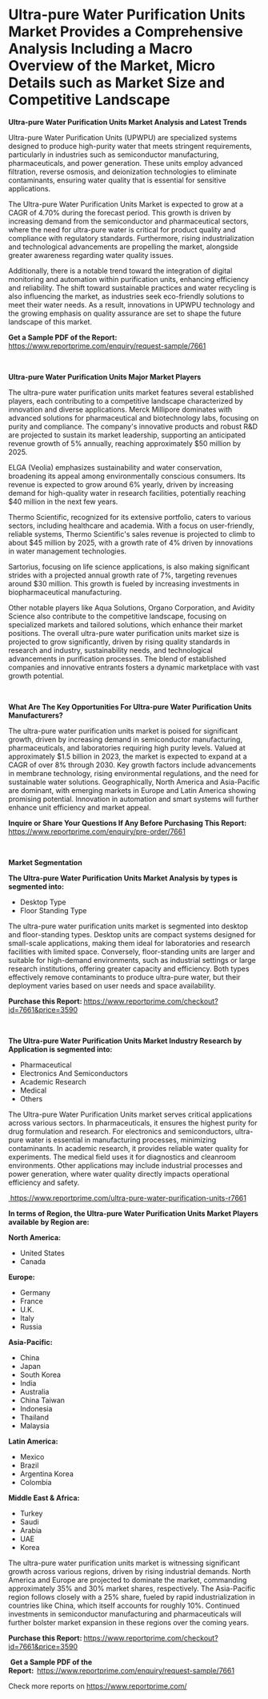 <p><h1>Ultra-pure Water Purification Units Market Provides a Comprehensive Analysis Including a Macro Overview of the Market, Micro Details such as Market Size and Competitive Landscape</h1></p><p><strong>Ultra-pure Water Purification Units Market Analysis and Latest Trends</strong></p>
<p><p>Ultra-pure Water Purification Units (UPWPU) are specialized systems designed to produce high-purity water that meets stringent requirements, particularly in industries such as semiconductor manufacturing, pharmaceuticals, and power generation. These units employ advanced filtration, reverse osmosis, and deionization technologies to eliminate contaminants, ensuring water quality that is essential for sensitive applications. </p><p>The Ultra-pure Water Purification Units Market is expected to grow at a CAGR of 4.70% during the forecast period. This growth is driven by increasing demand from the semiconductor and pharmaceutical sectors, where the need for ultra-pure water is critical for product quality and compliance with regulatory standards. Furthermore, rising industrialization and technological advancements are propelling the market, alongside greater awareness regarding water quality issues. </p><p>Additionally, there is a notable trend toward the integration of digital monitoring and automation within purification units, enhancing efficiency and reliability. The shift toward sustainable practices and water recycling is also influencing the market, as industries seek eco-friendly solutions to meet their water needs. As a result, innovations in UPWPU technology and the growing emphasis on quality assurance are set to shape the future landscape of this market.</p></p>
<p><strong>Get a Sample PDF of the Report:&nbsp;</strong> <a href="https://www.reportprime.com/enquiry/request-sample/7661?utm_campaign=3579&utm_medium=2&utm_source=Github&utm_content=ia&utm_term=19032025&utm_id=ultra-pure-water-purification-units">https://www.reportprime.com/enquiry/request-sample/7661</a></p>
<p>&nbsp;</p>
<p><strong>Ultra-pure Water Purification Units Major Market Players</strong></p>
<p><p>The ultra-pure water purification units market features several established players, each contributing to a competitive landscape characterized by innovation and diverse applications. Merck Millipore dominates with advanced solutions for pharmaceutical and biotechnology labs, focusing on purity and compliance. The company's innovative products and robust R&D are projected to sustain its market leadership, supporting an anticipated revenue growth of 5% annually, reaching approximately $50 million by 2025.</p><p>ELGA (Veolia) emphasizes sustainability and water conservation, broadening its appeal among environmentally conscious consumers. Its revenue is expected to grow around 6% yearly, driven by increasing demand for high-quality water in research facilities, potentially reaching $40 million in the next few years.</p><p>Thermo Scientific, recognized for its extensive portfolio, caters to various sectors, including healthcare and academia. With a focus on user-friendly, reliable systems, Thermo Scientific's sales revenue is projected to climb to about $45 million by 2025, with a growth rate of 4% driven by innovations in water management technologies.</p><p>Sartorius, focusing on life science applications, is also making significant strides with a projected annual growth rate of 7%, targeting revenues around $30 million. This growth is fueled by increasing investments in biopharmaceutical manufacturing.</p><p>Other notable players like Aqua Solutions, Organo Corporation, and Avidity Science also contribute to the competitive landscape, focusing on specialized markets and tailored solutions, which enhance their market positions. The overall ultra-pure water purification units market size is projected to grow significantly, driven by rising quality standards in research and industry, sustainability needs, and technological advancements in purification processes. The blend of established companies and innovative entrants fosters a dynamic marketplace with vast growth potential.</p></p>
<p>&nbsp;</p>
<p><strong>What Are The Key Opportunities For Ultra-pure Water Purification Units Manufacturers?</strong></p>
<p><p>The ultra-pure water purification units market is poised for significant growth, driven by increasing demand in semiconductor manufacturing, pharmaceuticals, and laboratories requiring high purity levels. Valued at approximately $1.5 billion in 2023, the market is expected to expand at a CAGR of over 8% through 2030. Key growth factors include advancements in membrane technology, rising environmental regulations, and the need for sustainable water solutions. Geographically, North America and Asia-Pacific are dominant, with emerging markets in Europe and Latin America showing promising potential. Innovation in automation and smart systems will further enhance unit efficiency and market appeal.</p></p>
<p><strong>Inquire or Share Your Questions If Any Before Purchasing This Report:</strong> <a href="https://www.reportprime.com/enquiry/pre-order/7661?utm_campaign=3579&utm_medium=2&utm_source=Github&utm_content=ia&utm_term=19032025&utm_id=ultra-pure-water-purification-units">https://www.reportprime.com/enquiry/pre-order/7661</a></p>
<p>&nbsp;</p>
<p><strong>Market Segmentation</strong></p>
<p><strong>The Ultra-pure Water Purification Units Market Analysis by types is segmented into:</strong></p>
<p><ul><li>Desktop Type</li><li>Floor Standing Type</li></ul></p>
<p><p>The ultra-pure water purification units market is segmented into desktop and floor-standing types. Desktop units are compact systems designed for small-scale applications, making them ideal for laboratories and research facilities with limited space. Conversely, floor-standing units are larger and suitable for high-demand environments, such as industrial settings or large research institutions, offering greater capacity and efficiency. Both types effectively remove contaminants to produce ultra-pure water, but their deployment varies based on user needs and space availability.</p></p>
<p><strong>Purchase this Report:&nbsp;</strong><a href="https://www.reportprime.com/checkout?id=7661&price=3590&utm_campaign=3579&utm_medium=2&utm_source=Github&utm_content=ia&utm_term=19032025&utm_id=ultra-pure-water-purification-units">https://www.reportprime.com/checkout?id=7661&price=3590</a></p>
<p>&nbsp;</p>
<p><strong>The Ultra-pure Water Purification Units Market Industry Research by Application is segmented into:</strong></p>
<p><ul><li>Pharmaceutical</li><li>Electronics And Semiconductors</li><li>Academic Research</li><li>Medical</li><li>Others</li></ul></p>
<p><p>The Ultra-pure Water Purification Units market serves critical applications across various sectors. In pharmaceuticals, it ensures the highest purity for drug formulation and research. For electronics and semiconductors, ultra-pure water is essential in manufacturing processes, minimizing contaminants. In academic research, it provides reliable water quality for experiments. The medical field uses it for diagnostics and cleanroom environments. Other applications may include industrial processes and power generation, where water quality directly impacts operational efficiency and safety.</p></p>
<p><a href="https://www.reportprime.com/ultra-pure-water-purification-units-r7661?utm_campaign=3579&utm_medium=2&utm_source=Github&utm_content=ia&utm_term=19032025&utm_id=ultra-pure-water-purification-units">&nbsp;https://www.reportprime.com/ultra-pure-water-purification-units-r7661</a></p>
<p><strong>In terms of Region, the Ultra-pure Water Purification Units Market Players available by Region are:</strong></p>
<p>
    <p> <strong> North America: </strong>
        <ul>
            <li>United States</li>
            <li>Canada</li>
        </ul>
        </p> 
    <p> <strong> Europe: </strong>
        <ul>
            <li>Germany</li>
            <li>France</li>
            <li>U.K.</li>
            <li>Italy</li>
            <li>Russia</li>
        </ul>
        </p> 
    <p> <strong> Asia-Pacific: </strong>
        <ul>
            <li>China</li>
            <li>Japan</li>
            <li>South Korea</li>
            <li>India</li>
            <li>Australia</li>
            <li>China Taiwan</li>
            <li>Indonesia</li>
            <li>Thailand</li>
            <li>Malaysia</li>
        </ul>
        </p> 
    <p> <strong> Latin America: </strong>
        <ul>
            <li>Mexico</li>
            <li>Brazil</li>
            <li>Argentina Korea</li>
            <li>Colombia</li>
        </ul>
        </p> 
    <p> <strong> Middle East & Africa: </strong>
        <ul>
            <li>Turkey</li>
            <li>Saudi</li>
            <li>Arabia</li>
            <li>UAE</li>
            <li>Korea</li>
        </ul>
    </p>
    </p>
<p><p>The ultra-pure water purification units market is witnessing significant growth across various regions, driven by rising industrial demands. North America and Europe are projected to dominate the market, commanding approximately 35% and 30% market shares, respectively. The Asia-Pacific region follows closely with a 25% share, fueled by rapid industrialization in countries like China, which itself accounts for roughly 10%. Continued investments in semiconductor manufacturing and pharmaceuticals will further bolster market expansion in these regions over the coming years.</p></p>
<p><strong>Purchase this Report: </strong><a href="https://www.reportprime.com/checkout?id=7661&price=3590&utm_campaign=3579&utm_medium=2&utm_source=Github&utm_content=ia&utm_term=19032025&utm_id=ultra-pure-water-purification-units">https://www.reportprime.com/checkout?id=7661&price=3590</a></p>
<p>&nbsp;<strong>Get a Sample PDF of the Report:&nbsp;&nbsp;</strong><a href="https://www.reportprime.com/enquiry/request-sample/7661?utm_campaign=3579&utm_medium=2&utm_source=Github&utm_content=ia&utm_term=19032025&utm_id=ultra-pure-water-purification-units">https://www.reportprime.com/enquiry/request-sample/7661</a></p>
<p><strong></strong></p>
<p>Check more reports on <a href="https://www.reportprime.com/?utm_campaign=3579&utm_medium=2&utm_source=Github&utm_content=ia&utm_term=19032025&utm_id=ultra-pure-water-purification-units">https://www.reportprime.com/</a></p>